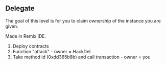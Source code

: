 ## Delegate

The goal of this level is for you to claim ownership of the instance you are given.

Made in Remix IDE.
  1. Deploy contracts
  2. Function "attack" - owner = HackDel
  3. Take method id (0xdd365b8b) and call transaction - owner = you
